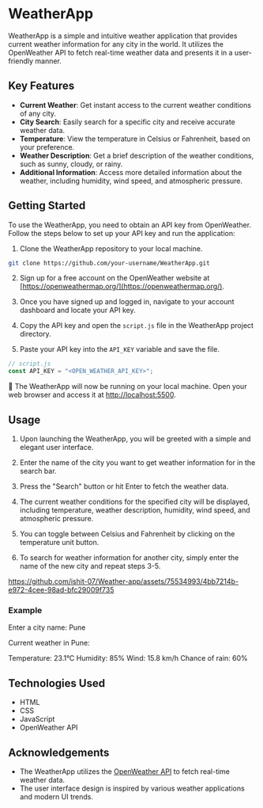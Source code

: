# WeatherApp

WeatherApp is a simple and intuitive weather application that provides current weather information for any city in the world. It utilizes the OpenWeather API to fetch real-time weather data and presents it in a user-friendly manner.


## Key Features

- **Current Weather**: Get instant access to the current weather conditions of any city.
- **City Search**: Easily search for a specific city and receive accurate weather data.
- **Temperature**: View the temperature in Celsius or Fahrenheit, based on your preference.
- **Weather Description**: Get a brief description of the weather conditions, such as sunny, cloudy, or rainy.
- **Additional Information**: Access more detailed information about the weather, including humidity, wind speed, and atmospheric pressure.

## Getting Started

To use the WeatherApp, you need to obtain an API key from OpenWeather. Follow the steps below to set up your API key and run the application:

1. Clone the WeatherApp repository to your local machine.

```bash
git clone https://github.com/your-username/WeatherApp.git
```

2. Sign up for a free account on the OpenWeather website at [https://openweathermap.org/](https://openweathermap.org/).

3. Once you have signed up and logged in, navigate to your account dashboard and locate your API key.

4. Copy the API key and open the `script.js` file in the WeatherApp project directory.

5. Paste your API key into the `API_KEY` variable and save the file.

```javascript
// script.js
const API_KEY = "<OPEN_WEATHER_API_KEY>";
```

:rocket: The WeatherApp will now be running on your local machine. Open your web browser and access it at [http://localhost:5500](http://localhost:5500).

## Usage

1. Upon launching the WeatherApp, you will be greeted with a simple and elegant user interface.

2. Enter the name of the city you want to get weather information for in the search bar.

3. Press the "Search" button or hit Enter to fetch the weather data.

4. The current weather conditions for the specified city will be displayed, including temperature, weather description, humidity, wind speed, and atmospheric pressure.

5. You can toggle between Celsius and Fahrenheit by clicking on the temperature unit button.

6. To search for weather information for another city, simply enter the name of the new city and repeat steps 3-5.


https://github.com/ishit-07/Weather-app/assets/75534993/4bb7214b-e972-4cee-98ad-bfc29009f735


### Example

Enter a city name: Pune

Current weather in Pune:

Temperature: 23.1°C
Humidity: 85%
Wind: 15.8 km/h
Chance of rain: 60%


## Technologies Used

- HTML
- CSS
- JavaScript
- OpenWeather API
## Acknowledgements

- The WeatherApp utilizes the [OpenWeather API](https://openweathermap.org/api) to fetch real-time weather data.
- The user interface design is inspired by various weather applications and modern UI trends.



